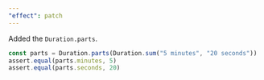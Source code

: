 ```yaml
---
"effect": patch
---
```


Added the `Duration.parts`.

```ts
const parts = Duration.parts(Duration.sum("5 minutes", "20 seconds"))
assert.equal(parts.minutes, 5)
assert.equal(parts.seconds, 20)
```
